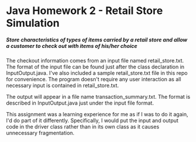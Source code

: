#  Java Homework 2 - Retail Store Simulation
##### Store characteristics of types of items carried by a retail store and allow a customer to check out with items of his/her choice

The checkout information comes from an input file named retail_store.txt. The format of the input file can be found just after the class declaration in InputOutput.java. I've also included a sample retail_store.txt file in this repo for convenience. The program doesn't require any user interaction as all necessary input is contained in retail_store.txt.

The output will appear in a file name transaction_summary.txt. The format is described in InputOutput.java just under the input file format.

This assignment was a learning experience for me as if I was to do it again, I'd do part of it differently. Specifically, I would put the input and output code in the driver class rather than in its own class as it causes unnecessary fragmentation.

